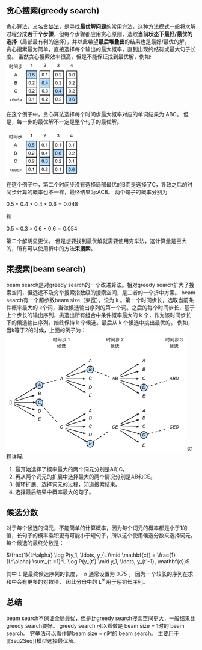 ## 贪心搜索(greedy search)
贪心算法，又名[贪婪法](https://so.csdn.net/so/search?q=%E8%B4%AA%E5%A9%AA%E6%B3%95&spm=1001.2101.3001.7020)，是寻找**最优解问题**的常用方法，这种方法模式一般将求解过程分成**若干个步骤**，但每个步骤都应用贪心原则，选取**当前状态下最好/最优的选择**（局部最有利的选择），并以此希望**最后堆叠出**的结果也是最好/最优的解。
贪心搜索最为简单，直接选择每个输出的最大概率，直到出现终结符或最大句子长度。
虽然贪心搜索效率很高，但是不能保证找到最优解，例如:
![[Pasted image 20231020112535.png|414]](../images/20231020112535.png)

在这个例子中，贪心算法选择每个时间步最大概率对应的单词结果为:ABC。
但是，每一步的最优解不一定是整个句子的最优解。

![[Pasted image 20231020112653.png|413]](../images/20231020112653.png)

在这个例子中，第二个时间步没有选择局部最优的B而是选择了C，导致之后的时间步计算的概率也不一样，最终结果为:ACB。
两个句子的概率分别为

$0.5 \times 0.4\times0.4\times0.6=0.048$

和

$0.5\times 0.3\times 0.6\times 0.6=0.054$

第二个解明显更优。
但是想要找到最优解就需要使用穷举法，这计算量是巨大的，所有可以使用折中的方法**束搜索**。

## 束搜索(beam search)
beam search是对greedy search的一个改进算法。相对greedy search扩大了搜索空间，但远远不及穷举搜索指数级的搜索空间，是二者的一个折中方案。
beam search有一个超参数beam size（束宽），设为 k 。第一个时间步长，选取当前条件概率最大的 k个词，当做候选输出序列的第一个词。之后的每个时间步长，基于上个步长的输出序列，挑选出所有组合中条件概率最大的 k 个，作为该时间步长下的候选输出序列。始终保持 k 个候选。最后从 k 个候选中挑出最优的。
例如，当k等于2的时候，上面的例子为：
![[Pasted image 20231020113310.png|627]](../images/20231020113310.png)
过程详解:
1. 最开始选择了概率最大的两个词元分别是A和C。
2. 再从两个词元的扩展中选择最大的两个情况分别是AB和CE。
3. 循环扩展、选择词元的过程，知道搜索结束。
4. 选择最后结果中概率最大的句子。

## 候选分数
对于每个候选的词元，不能简单的计算概率，因为每个词元的概率都是小于1的值，长句子的概率乘积更有可能小于短句子，所以这个使用候选分数来选择词元。
每个候选的最终分数是：

$\frac{1}{L^\alpha} \log P(y_1, \ldots, y_{L}\mid \mathbf{c}) = \frac{1}{L^\alpha} \sum_{t'=1}^L \log P(y_{t'} \mid y_1, \ldots, y_{t'-1}, \mathbf{c})$

其中 $L$ 是最终候选序列的长度，  $\alpha$ 通常设置为 $0.75$ 。 因为一个较长的序列在求和中会有更多的对数项， 因此分母中的 $L^\alpha$ 用于惩罚长序列。

## 总结
beam search不保证全局最优，但是比greedy search搜索空间更大，一般结果比greedy search要好。
greedy search 可以看做是 beam size = 1时的 beam search。
穷举法可以看作是beam size = n时的 beam search。
主要用于[[Seq2Seq]]模型选择最优解。
